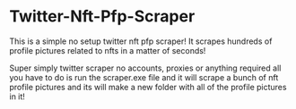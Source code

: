 # Twitter-Nft-Pfp-Scraper
This is a simple no setup twitter nft pfp scraper! It scrapes hundreds of profile pictures related to nfts in a matter of seconds!

Super simply twitter scraper no accounts, proxies or anything required all you have to do is run the scraper.exe file and it will scrape a bunch of nft profile pictures and its will make a new folder with all of the profile pictures in it!
